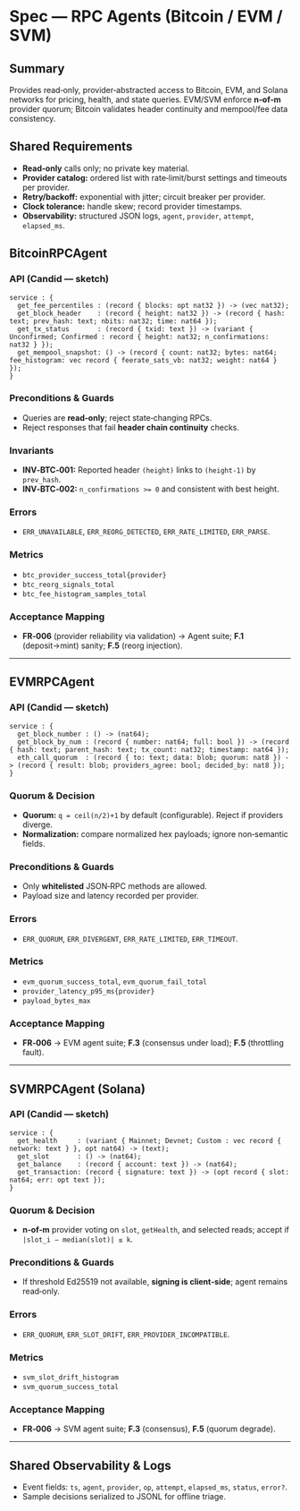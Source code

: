 # Spec — RPC Agents (Bitcoin / EVM / SVM)

## Summary
Provides read‑only, provider‑abstracted access to Bitcoin, EVM, and Solana networks for pricing, health, and state queries. EVM/SVM enforce **n‑of‑m** provider quorum; Bitcoin validates header continuity and mempool/fee data consistency.

## Shared Requirements
- **Read‑only** calls only; no private key material.
- **Provider catalog:** ordered list with rate‑limit/burst settings and timeouts per provider.
- **Retry/backoff:** exponential with jitter; circuit breaker per provider.
- **Clock tolerance:** handle skew; record provider timestamps.
- **Observability:** structured JSON logs, `agent`, `provider`, `attempt`, `elapsed_ms`.

## BitcoinRPCAgent

### API (Candid — sketch)
```did
service : {
  get_fee_percentiles : (record { blocks: opt nat32 }) -> (vec nat32);
  get_block_header    : (record { height: nat32 }) -> (record { hash: text; prev_hash: text; nbits: nat32; time: nat64 });
  get_tx_status       : (record { txid: text }) -> (variant { Unconfirmed; Confirmed : record { height: nat32; n_confirmations: nat32 } });
  get_mempool_snapshot: () -> (record { count: nat32; bytes: nat64; fee_histogram: vec record { feerate_sats_vb: nat32; weight: nat64 } });
}
```

### Preconditions & Guards
- Queries are **read‑only**; reject state‑changing RPCs.
- Reject responses that fail **header chain continuity** checks.

### Invariants
- **INV‑BTC‑001:** Reported header `(height)` links to `(height‑1)` by `prev_hash`.
- **INV‑BTC‑002:** `n_confirmations >= 0` and consistent with best height.

### Errors
- `ERR_UNAVAILABLE`, `ERR_REORG_DETECTED`, `ERR_RATE_LIMITED`, `ERR_PARSE`.

### Metrics
- `btc_provider_success_total{provider}`
- `btc_reorg_signals_total`
- `btc_fee_histogram_samples_total`

### Acceptance Mapping
- **FR‑006** (provider reliability via validation) → Agent suite; **F.1** (deposit→mint) sanity; **F.5** (reorg injection).

---

## EVMRPCAgent

### API (Candid — sketch)
```did
service : {
  get_block_number : () -> (nat64);
  get_block_by_num : (record { number: nat64; full: bool }) -> (record { hash: text; parent_hash: text; tx_count: nat32; timestamp: nat64 });
  eth_call_quorum  : (record { to: text; data: blob; quorum: nat8 }) -> (record { result: blob; providers_agree: bool; decided_by: nat8 });
}
```

### Quorum & Decision
- **Quorum:** `q = ceil(n/2)+1` by default (configurable). Reject if providers diverge.
- **Normalization:** compare normalized hex payloads; ignore non‑semantic fields.

### Preconditions & Guards
- Only **whitelisted** JSON‑RPC methods are allowed.
- Payload size and latency recorded per provider.

### Errors
- `ERR_QUORUM`, `ERR_DIVERGENT`, `ERR_RATE_LIMITED`, `ERR_TIMEOUT`.

### Metrics
- `evm_quorum_success_total`, `evm_quorum_fail_total`
- `provider_latency_p95_ms{provider}`
- `payload_bytes_max`

### Acceptance Mapping
- **FR‑006** → EVM agent suite; **F.3** (consensus under load); **F.5** (throttling fault).

---

## SVMRPCAgent (Solana)

### API (Candid — sketch)
```did
service : {
  get_health     : (variant { Mainnet; Devnet; Custom : vec record { network: text } }, opt nat64) -> (text);
  get_slot       : () -> (nat64);
  get_balance    : (record { account: text }) -> (nat64);
  get_transaction: (record { signature: text }) -> (opt record { slot: nat64; err: opt text });
}
```

### Quorum & Decision
- **n‑of‑m** provider voting on `slot`, `getHealth`, and selected reads; accept if `|slot_i − median(slot)| ≤ k`.

### Preconditions & Guards
- If threshold Ed25519 not available, **signing is client‑side**; agent remains read‑only.

### Errors
- `ERR_QUORUM`, `ERR_SLOT_DRIFT`, `ERR_PROVIDER_INCOMPATIBLE`.

### Metrics
- `svm_slot_drift_histogram`
- `svm_quorum_success_total`

### Acceptance Mapping
- **FR‑006** → SVM agent suite; **F.3** (consensus), **F.5** (quorum degrade).

---

## Shared Observability & Logs
- Event fields: `ts`, `agent`, `provider`, `op`, `attempt`, `elapsed_ms`, `status`, `error?`.
- Sample decisions serialized to JSONL for offline triage.

